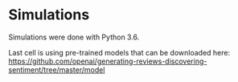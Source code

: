 # Simulations

Simulations were done with Python 3.6.

Last cell is using pre-trained models that can be downloaded here: https://github.com/openai/generating-reviews-discovering-sentiment/tree/master/model
